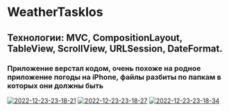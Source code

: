 # WeatherTaskIos
## Технологии: MVC, CompositionLayout, TableView, ScrollView, URLSession, DateFormat.
### Приложение верстал кодом, очень похоже на родное приложение погоды на iPhone, файлы разбиты по папкам в которых они должны быть

<a href="https://ibb.co/tCTGRGt"><img src="https://i.ibb.co/Sv4jSj8/2022-12-23-23-18-21.png" alt="2022-12-23-23-18-21" border="0"></a>
<a href="https://ibb.co/r5ch3bK"><img src="https://i.ibb.co/frnW98V/2022-12-23-23-18-27.png" alt="2022-12-23-23-18-27" border="0"></a>
<a href="https://ibb.co/NrSDgFp"><img src="https://i.ibb.co/KDw4c57/2022-12-23-23-18-34.png" alt="2022-12-23-23-18-34" border="0"></a>
